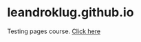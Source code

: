 # leandroklug.github.io
Testing pages course.
<a href="leandroklug.github.io" target="_blank">Click here</a>
